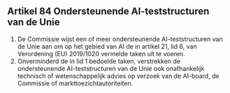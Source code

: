 ## Artikel 84 Ondersteunende AI-teststructuren van de Unie

1. De Commissie wijst een of meer ondersteunende AI-teststructuren van de Unie aan om op het gebied van AI de in artikel 21, lid 6, van Verordening (EU) 2019/1020 vermelde taken uit te voeren.
2. Onverminderd de in lid 1 bedoelde taken, verstrekken de ondersteunende AI-teststructuren van de Unie ook onafhankelijk technisch of wetenschappelijk advies op verzoek van de AI-board, de Commissie of markttoezichtautoriteiten.
